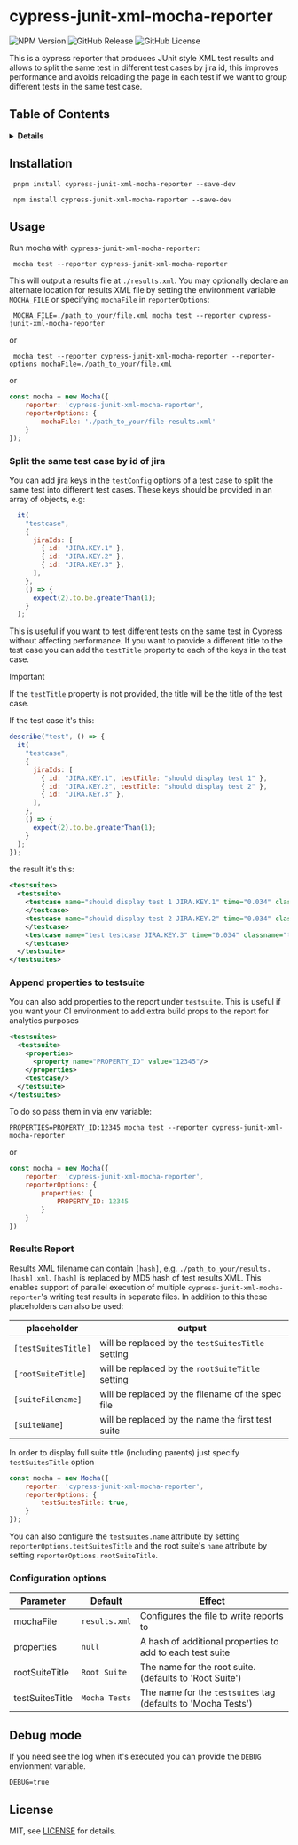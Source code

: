 # cypress-junit-xml-mocha-reporter
![NPM Version](https://img.shields.io/npm/v/cypress-junit-xml-mocha-reporter)
![GitHub Release](https://img.shields.io/github/v/release/migudevelop/cypress-junit-xml-mocha-reporter)
![GitHub License](https://img.shields.io/github/license/migudevelop/cypress-junit-xml-mocha-reporter)

This is a cypress reporter that produces JUnit style XML test results and allows to split the same test in different test cases by jira id, this improves performance and avoids reloading the page in each test if we want to group different tests in the same test case.

## Table of Contents

<details>
<summary><strong>Details</strong></summary>

- [Installation](#installation)
- [Usage](#usage)
  * [Split the same test case by id of jira](#split-the-same-test-case-by-id-of-jira)
  * [Append properties to testsuite](#append-properties-to-testsuite)
  * [Results Report](#results-report)
  * [Configuration options](#configuration-options)
- [Debug mode](#debug-mode)
- [License](#license)

</details>

## Installation

```shell
 pnpm install cypress-junit-xml-mocha-reporter --save-dev
```

```shell
 npm install cypress-junit-xml-mocha-reporter --save-dev
```

## Usage
Run mocha with `cypress-junit-xml-mocha-reporter`:

```shell
 mocha test --reporter cypress-junit-xml-mocha-reporter
```
This will output a results file at `./results.xml`.
You may optionally declare an alternate location for results XML file by setting
the environment variable `MOCHA_FILE` or specifying `mochaFile` in `reporterOptions`:

```shell
 MOCHA_FILE=./path_to_your/file.xml mocha test --reporter cypress-junit-xml-mocha-reporter
```
or
```shell
 mocha test --reporter cypress-junit-xml-mocha-reporter --reporter-options mochaFile=./path_to_your/file.xml
```
or
```javascript
const mocha = new Mocha({
    reporter: 'cypress-junit-xml-mocha-reporter',
    reporterOptions: {
        mochaFile: './path_to_your/file-results.xml'
    }
});
```

### Split the same test case by id of jira

You can add jira keys in the `testConfig` options of a test case to split the same test into different test cases. These keys should be provided in an array of objects, e.g:
```js
  it(
    "testcase",
    {
      jiraIds: [
        { id: "JIRA.KEY.1" },
        { id: "JIRA.KEY.2" },
        { id: "JIRA.KEY.3" },
      ],
    },
    () => {
      expect(2).to.be.greaterThan(1);
    }
  );
```

This is useful if you want to test different tests on the same test in Cypress without affecting performance. If you want to provide a different title to the test case you can add the `testTitle` property to each of the keys in the test case.
>[!IMPORTANT]
> If the `testTitle` property is not provided, the title will be the title of the test case.

If the test case it's this:
```js
describe("test", () => {
  it(
    "testcase",
    {
      jiraIds: [
        { id: "JIRA.KEY.1", testTitle: "should display test 1" },
        { id: "JIRA.KEY.2", testTitle: "should display test 2" },
        { id: "JIRA.KEY.3" },
      ],
    },
    () => {
      expect(2).to.be.greaterThan(1);
    }
  );
});
```

the result it's this:
```xml
<testsuites>
  <testsuite>
    <testcase name="should display test 1 JIRA.KEY.1" time="0.034" classname="should display test 1 JIRA.KEY.1">
    </testcase>
    <testcase name="should display test 2 JIRA.KEY.2" time="0.034" classname="should display test 2 JIRA.KEY.2">
    </testcase>
    <testcase name="test testcase JIRA.KEY.3" time="0.034" classname="testcase JIRA.KEY.3">
    </testcase>
  </testsuite>
</testsuites>
```


### Append properties to testsuite

You can also add properties to the report under `testsuite`. This is useful if you want your CI environment to add extra build props to the report for analytics purposes

```xml
<testsuites>
  <testsuite>
    <properties>
      <property name="PROPERTY_ID" value="12345"/>
    </properties>
    <testcase/>
  </testsuite>
</testsuites>
```

To do so pass them in via env variable:
```shell
PROPERTIES=PROPERTY_ID:12345 mocha test --reporter cypress-junit-xml-mocha-reporter
```
or
```javascript
const mocha = new Mocha({
    reporter: 'cypress-junit-xml-mocha-reporter',
    reporterOptions: {
        properties: {
            PROPERTY_ID: 12345
        }
    }
})
```

### Results Report

Results XML filename can contain `[hash]`, e.g. `./path_to_your/results.[hash].xml`. `[hash]` is replaced by MD5 hash of test results XML. This enables support of parallel execution of multiple `cypress-junit-xml-mocha-reporter`'s writing test results in separate files. In addition to this these placeholders can also be used:

| placeholder         | output                                            |
| ------------------- | ------------------------------------------------- |
| `[testSuitesTitle]` | will be replaced by the `testSuitesTitle` setting |
| `[rootSuiteTitle]`  | will be replaced by the `rootSuiteTitle` setting  |
| `[suiteFilename]`   | will be replaced by the filename of the spec file |
| `[suiteName]`       | will be replaced by the name the first test suite |


In order to display full suite title (including parents) just specify `testSuitesTitle` option
```javascript
const mocha = new Mocha({
    reporter: 'cypress-junit-xml-mocha-reporter',
    reporterOptions: {
        testSuitesTitle: true,
    }
});
```

You can also configure the `testsuites.name` attribute by setting `reporterOptions.testSuitesTitle` and the root suite's `name` attribute by setting `reporterOptions.rootSuiteTitle`.


### Configuration options

| Parameter                      | Default                | Effect                                                                                                                  |
| ------------------------------ | ---------------------- | ----------------------------------------------------------------------------------------------------------------------- |
| mochaFile                      | `results.xml`     | Configures the file to write reports to                                                                                 |
| properties                     | `null`                 | A hash of additional properties to add to each test suite                                                               |
| rootSuiteTitle                 | `Root Suite`           | The name for the root suite. (defaults to 'Root Suite')                                                                 |
| testSuitesTitle                | `Mocha Tests`          | The name for the `testsuites` tag (defaults to 'Mocha Tests')                                                           |

## Debug mode

If you need see the log when it's executed you can provide the `DEBUG` envionment variable.
```shell
DEBUG=true
```

## License

MIT, see [LICENSE](./LICENSE) for details.
